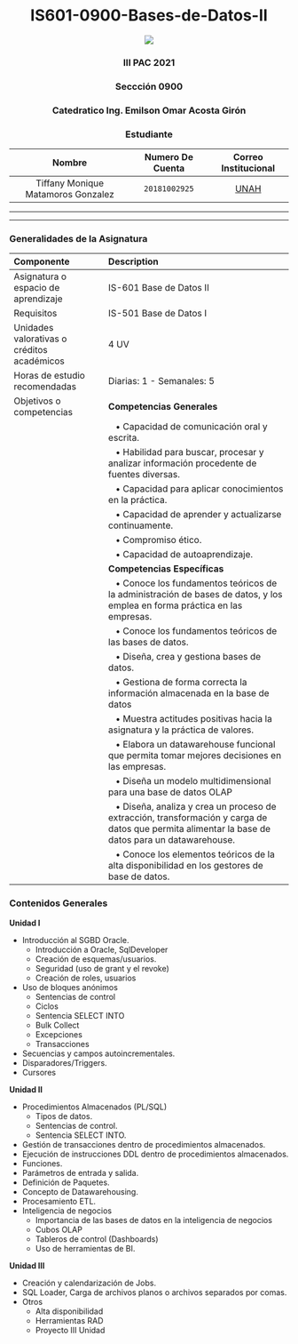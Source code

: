 <div align="center">
  <h1 >IS601-0900-Bases-de-Datos-II</h1>
    <img src="https://blog.krowdy.com/hs-fs/hubfs/Campa%C3%B1a%201%20-%20Noviembre%202019/Blogpost/Im%C3%A1genes/base-de-datos-para-proceso-de-seleccion.jpg?width=842&name=base-de-datos-para-proceso-de-seleccion.jpg"> </img> 
    
<!-- Encabezado -->
### III PAC 2021  
### Seccción 0900
### Catedratico **Ing. Emilson Omar Acosta Girón**

### Estudiante 
| Nombre | Numero De Cuenta | Correo Institucional |
|:-------------:| :-----:|:-----:|
| Tiffany Monique Matamoros Gonzalez | `20181002925` | [UNAH](mailto:tiffany.matamoros@unah.hn) |

</div>

_______
_______

### Generalidades de la Asignatura

| Componente    | Description                |
| :-------- | :-------------------------|
| Asignatura o espacio de aprendizaje  | IS-601 Base de Datos II |
|Requisitos| IS-501 Base de Datos I
|Unidades valorativas o créditos académicos| 4 UV
|Horas de estudio recomendadas| Diarias: 1 - Semanales: 5
|Objetivos o competencias| **Competencias Generales**
|                          |   &nbsp;&nbsp;&nbsp;• Capacidad de comunicación oral y escrita.
|                          |   &nbsp;&nbsp;&nbsp;• Habilidad para buscar, procesar y analizar información procedente de fuentes diversas.
|                           |  &nbsp;&nbsp;&nbsp;• Capacidad para aplicar conocimientos en la práctica.
|                          |   &nbsp;&nbsp;&nbsp;• Capacidad de aprender y actualizarse continuamente.
|                         |    &nbsp;&nbsp;&nbsp;• Compromiso ético.
|                         |   &nbsp;&nbsp;&nbsp;• Capacidad de autoaprendizaje.
||**Competencias Específicas**
||&nbsp;&nbsp;&nbsp;• Conoce los fundamentos teóricos de la administración de bases de datos, y los emplea en forma práctica en las empresas.
||&nbsp;&nbsp;&nbsp;• Conoce los fundamentos teóricos de las bases de datos.
||&nbsp;&nbsp;&nbsp;• Diseña, crea y gestiona bases de datos.
||&nbsp;&nbsp;&nbsp;• Gestiona de forma correcta la información almacenada en la base de datos
||&nbsp;&nbsp;&nbsp;• Muestra actitudes positivas hacia la asignatura y la práctica de valores.
||&nbsp;&nbsp;&nbsp;• Elabora un datawarehouse funcional que permita tomar mejores decisiones en las empresas.
||&nbsp;&nbsp;&nbsp;• Diseña un modelo multidimensional para una base de datos OLAP
||&nbsp;&nbsp;&nbsp;• Diseña, analiza y crea un proceso de extracción, transformación y carga de datos que permita alimentar la base de datos para un datawarehouse.
||&nbsp;&nbsp;&nbsp;• Conoce los elementos teóricos de la alta disponibilidad en los gestores de base de datos.

### Contenidos Generales


 **Unidad I**  
 - Introducción al SGBD Oracle.
    - Introducción a Oracle, SqlDeveloper
    - Creación de esquemas/usuarios.
    - Seguridad (uso de grant y el revoke)
    - Creación de roles, usuarios 
- Uso de bloques anónimos
    - Sentencias de control
    - Ciclos
    - Sentencia SELECT INTO
    - Bulk Collect
    - Excepciones
    - Transacciones
- Secuencias y campos autoincrementales.
- Disparadores/Triggers.
- Cursores

**Unidad II**
- Procedimientos Almacenados (PL/SQL)
  - Tipos de datos.
  - Sentencias de control.
  - Sentencia SELECT INTO.
- Gestión de transacciones dentro de procedimientos almacenados.
- Ejecución de instrucciones DDL dentro de procedimientos almacenados.
- Funciones.
- Parámetros de entrada y salida.
- Definición de Paquetes.
- Concepto de Datawarehousing.
- Procesamiento ETL.
- Inteligencia de negocios
  - Importancia de las bases de datos en la inteligencia de negocios
  - Cubos OLAP
  - Tableros de control (Dashboards)
  - Uso de herramientas de BI.
  
**Unidad III**
- Creación y calendarización de Jobs.
- SQL Loader, Carga de archivos planos o archivos separados por comas.
- Otros
  - Alta disponibilidad
  - Herramientas RAD
  - Proyecto III Unidad

